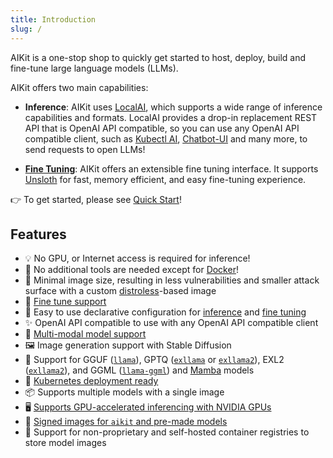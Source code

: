```yaml
---
title: Introduction
slug: /
---
```


AIKit is a one-stop shop to quickly get started to host, deploy, build and fine-tune large language models (LLMs).

AIKit offers two main capabilities:

- **Inference**: AIKit uses [LocalAI](https://localai.io/), which supports a wide range of inference capabilities and formats. LocalAI provides a drop-in replacement REST API that is OpenAI API compatible, so you can use any OpenAI API compatible client, such as [Kubectl AI](https://github.com/sozercan/kubectl-ai), [Chatbot-UI](https://github.com/sozercan/chatbot-ui) and many more, to send requests to open LLMs!

- **[Fine Tuning](fine-tune.md)**: AIKit offers an extensible fine tuning interface. It supports [Unsloth](https://github.com/unslothai/unsloth) for fast, memory efficient, and easy fine-tuning experience.

👉 To get started, please see [Quick Start](quick-start.md)!

## Features

- 💡 No GPU, or Internet access is required for inference!
- 🐳 No additional tools are needed except for [Docker](https://docs.docker.com/desktop/install/linux-install/)!
- 🤏 Minimal image size, resulting in less vulnerabilities and smaller attack surface with a custom [distroless](https://github.com/GoogleContainerTools/distroless)-based image
- 🎵 [Fine tune support](fine-tune.md)
- 🚀 Easy to use declarative configuration for [inference](specs-inference.md) and [fine tuning](specs-finetune.md)
- ✨ OpenAI API compatible to use with any OpenAI API compatible client
- 📸 [Multi-modal model support](vision.md)
- 🖼️ Image generation support with Stable Diffusion
- 🦙 Support for GGUF ([`llama`](https://github.com/ggerganov/llama.cpp)), GPTQ ([`exllama`](https://github.com/turboderp/exllama) or [`exllama2`](https://github.com/turboderp/exllamav2)), EXL2 ([`exllama2`](https://github.com/turboderp/exllamav2)), and GGML ([`llama-ggml`](https://github.com/ggerganov/llama.cpp)) and [Mamba](https://github.com/state-spaces/mamba) models
- 🚢 [Kubernetes deployment ready](#kubernetes-deployment)
- 📦 Supports multiple models with a single image
- 🖥️ [Supports GPU-accelerated inferencing with NVIDIA GPUs](gpu.md)
- 🔐 [Signed images for `aikit` and pre-made models](cosign.md)
- 🌈 Support for non-proprietary and self-hosted container registries to store model images
